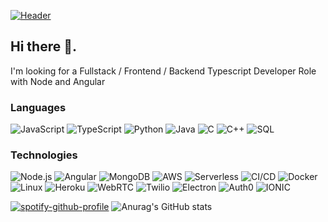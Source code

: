[![Header](https://github.com/jngisiro/jngisiro/raw/main/info.gif)](http://ngisiro.vercel.app/)<!-- If you want the template for my gif, email me! -->

## Hi there 👋. 

I'm looking for a Fullstack / Frontend / Backend Typescript Developer Role with Node and Angular

### Languages

![JavaScript](https://img.shields.io/badge/-JavaScript-000?&logo=JavaScript&logoColor=ddc508)
![TypeScript](https://img.shields.io/badge/-TypeScript-000?&logo=TypeScript&logoColor=007ACC)
![Python](https://img.shields.io/badge/-Python-000?&logo=python)
![Java](https://img.shields.io/badge/-Java-000?&logo=Java&logoColor=007396)
![C](https://img.shields.io/badge/-C-000?&logo=C)
![C++](https://img.shields.io/badge/-C++-000?&logo=c%2b%2b&logoColor=00599C)
![SQL](https://img.shields.io/badge/-SQL-000?&logo=MySQL&logoColor=4479A1)

### Technologies

![Node.js](https://img.shields.io/badge/-Node.js-000?&logo=node.js)
![Angular](https://img.shields.io/badge/-Angular-000?&logo=Angular&logoColor=FF0000)
![MongoDB](https://img.shields.io/badge/-MongoDB-000?&logo=mongodb&logoColor=04CB40)
![AWS](https://img.shields.io/badge/-AWS-000?&logo=Amazon-AWS&logoColor=FF9900)
![Serverless](https://img.shields.io/badge/-Serverless-000?&logo=Serverless&logoColor=#FF0000)
![CI/CD](https://img.shields.io/badge/-CI%2FCD-000?&logo=CircleCI&logoColor=888)
![Docker](https://img.shields.io/badge/-Docker-000?&logo=Docker)
![Linux](https://img.shields.io/badge/-Linux-000?&logo=Linux&logoColor=FCC624)
![Heroku](https://img.shields.io/badge/-Heroku-000?&logo=Heroku&logoColor=00FF00)
![WebRTC](https://img.shields.io/badge/-WebRTC-000?&logo=webrtc&logoColor=ECFF2E)
![Twilio](https://img.shields.io/badge/-Twilio-000?&logo=Twilio&logoColor=FF5733)
![Electron](https://img.shields.io/badge/-Electron%20JS-000?&logo=electron&logoColor=ffffff)
![Auth0](https://img.shields.io/badge/-Auth0-000?&logo=auth0&logoColor=FF5733)
![IONIC](https://img.shields.io/badge/-IONIC-000?&logo=ionic)

[![spotify-github-profile](https://spotify-github-profile.vercel.app/api/view?uid=ug5zavf5i9g4h4rfoxoe4rp8e&cover_image=true&theme=default)](https://github.com/kittinan/spotify-github-profile)                         ![Anurag's GitHub stats](https://github-readme-stats.vercel.app/api?username=jngisiro&show_icons=true&theme=dark) 
